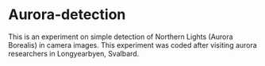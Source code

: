 Aurora-detection
================

This is an experiment on simple detection of Northern Lights (Aurora Borealis) in camera images. This experiment was coded after visiting aurora researchers in Longyearbyen, Svalbard.
